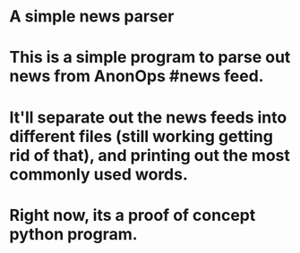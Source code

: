 # A simple news parser
# This is a simple program to parse out news from AnonOps #news feed.
# It'll separate out the news feeds into different files (still working getting rid of that), and printing out the most commonly used words.
# Right now, its a proof of concept python program.
